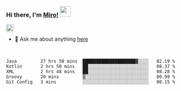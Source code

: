 ### Hi there, I'm [Miro!](https://castariva18.github.io/)  <img src="https://github.com/TheDudeThatCode/TheDudeThatCode/blob/master/Assets/Hi.gif" width="29px">

<a href="https://discord.gg/bhPzjwR">
  <img align="left" alt="Clown Discord" width="21px" src="https://cdn4.iconfinder.com/data/icons/logos-and-brands/512/91_Discord_logo_logos-512.png" />
</a>

<br />

- 💬 Ask me about anything [here](https://github.com/castariva18/castariva18/issues)

<br />

<!--START_SECTION:waka-->
```text
Java         27 hrs 50 mins  ████████████████████▓░░░░   82.19 % 
Kotlin       2 hrs 50 mins   ██░░░░░░░░░░░░░░░░░░░░░░░   08.37 % 
XML          2 hrs 48 mins   ██░░░░░░░░░░░░░░░░░░░░░░░   08.28 % 
Groovy       20 mins         ▒░░░░░░░░░░░░░░░░░░░░░░░░   00.99 % 
Git Config   3 mins          ░░░░░░░░░░░░░░░░░░░░░░░░░   00.15 % 
```
<!--END_SECTION:waka-->
